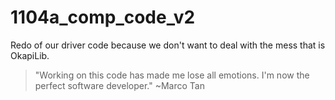 # 1104a_comp_code_v2
Redo of our driver code because we don't want to deal with the mess that is OkapiLib.

> "Working on this code has made me lose all emotions. I'm now the perfect software developer."
~Marco Tan


